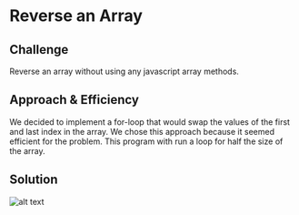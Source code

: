 # Reverse an Array

## Challenge

Reverse an array without using any javascript array methods.

## Approach & Efficiency

We decided to implement a for-loop that would swap the values of the first and last index in the array.
We chose this approach because it seemed efficient for the problem.
This program with run a loop for half the size of the array.

<!-- What approach did you take? Why? What is the Big O space/time for this approach? -->

## Solution

![alt text](https://raw.githubusercontent.com/michelesaba/data-structures-and-algorithms/assets/reverseArray.jpeg)
